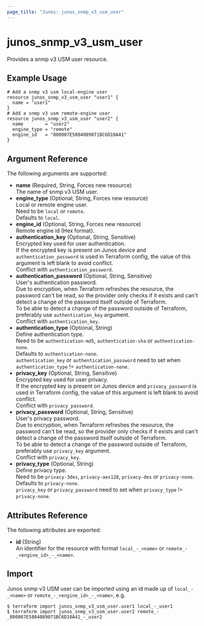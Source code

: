 ```yaml
---
page_title: "Junos: junos_snmp_v3_usm_user"
---
```


# junos_snmp_v3_usm_user

Provides a snmp v3 USM user resource.

## Example Usage

```hcl
# Add a snmp v3 usm local-engine user
resource junos_snmp_v3_usm_user "user1" {
  name = "user1"
}
# Add a snmp v3 usm remote-engine user
resource junos_snmp_v3_usm_user "user2" {
  name        = "user2"
  engine_type = "remote"
  engine_id   = "800007E5804089071BC6D10A41"
}
```

## Argument Reference

The following arguments are supported:

- **name** (Required, String, Forces new resource)  
  The name of snmp v3 USM user.
- **engine_type** (Optional, String, Forces new resource)  
  Local or remote engine user.  
  Need to be `local` or `remote`.  
  Defaults to `local`.
- **engine_id** (Optional, String, Forces new resource)  
  Remote engine id (Hex format).
- **authentication_key** (Optional, String, Sensitive)  
  Encrypted key used for user authentication.  
  If the encrypted key is present on Junos device and `authentication_password` is used
  in Terraform config, the value of this argument is left blank to avoid conflict.  
  Conflict with `authentication_password`.
- **authentication_password** (Optional, String, Sensitive)  
  User's authentication password.  
  Due to encryption, when Terraform refreshes the resource, the password can't be read,
  so the provider only checks if it exists and can't detect a change of the password itself
  outside of Terraform.  
  To be able to detect a change of the password outside of Terraform,
  preferably use `authentication_key` argument.  
  Conflict with `authentication_key`.
- **authentication_type** (Optional, String)  
  Define authentication type.  
  Need to be `authentication-md5`, `authentication-sha` or `authentication-none`.  
  Defaults to `authentication-none`.  
  `authentication_key` or `authentication_password` need to set when `authentication_type` != `authentication-none`.
- **privacy_key** (Optional, String, Sensitive)  
  Encrypted key used for user privacy.  
  If the encrypted key is present on Junos device and `privacy_password` is used
  in Terraform config, the value of this argument is left blank to avoid conflict.  
  Conflict with `privacy_password`.
- **privacy_password** (Optional, String, Sensitive)  
  User's privacy password.  
  Due to encryption, when Terraform refreshes the resource, the password can't be read,
  so the provider only checks if it exists and can't detect a change of the password itself
  outside of Terraform.  
  To be able to detect a change of the password outside of Terraform,
  preferably use `privacy_key` argument.  
  Conflict with `privacy_key`.
- **privacy_type** (Optional, String)  
  Define privacy type.  
  Need to be `privacy-3des`, `privacy-aes128`, `privacy-des` or `privacy-none`.  
  Defaults to `privacy-none`.  
  `privacy_key` or `privacy_password` need to set when `privacy_type` != `privacy-none`.

## Attributes Reference

The following attributes are exported:

- **id** (String)  
  An identifier for the resource with format `local_-_<name>` or `remote_-_<engine_id>_-_<name>`.

## Import

Junos snmp v3 USM user can be imported using an id made up
of `local_-_<name>` or `remote_-_<engine_id>_-_<name>`, e.g.

```shell
$ terraform import junos_snmp_v3_usm_user.user1 local_-_user1
$ terraform import junos_snmp_v3_usm_user.user2 remote_-_800007E5804089071BC6D10A41_-_user2
```
